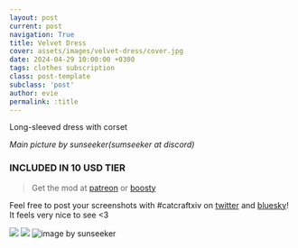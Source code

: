 ```yaml
---
layout: post
current: post
navigation: True
title: Velvet Dress
cover: assets/images/velvet-dress/cover.jpg
date: 2024-04-29 10:00:00 +0300
tags: clothes subscription
class: post-template
subclass: 'post'
author: evie
permalink: :title
---
```


Long-sleeved dress with corset

*Main picture by sunseeker(sumseeker at discord)*

### INCLUDED IN 10 USD TIER

> Get the mod at [patreon](https://www.patreon.com/posts/velvet-dress-103238184) or [boosty](https://boosty.to/miaumori/posts/ce7d5875-0e41-45f9-8e47-008ce2964419)

Feel free to post your screenshots with #catcraftxiv on [twitter](https://x.com/hashtag/catcraftxiv?src=hashtag_click) and [bluesky](https://bsky.app/hashtag/catcraftxiv)! It feels very nice to see <3

<img src="/catalogue/assets/images/velvet-dress/ffxiv_dx11_2024-04-29_04-41-06.jpg"/>
<img src="/catalogue/assets/images/velvet-dress/ffxiv_dx11_2024-04-29_04-55-42.jpg"/>
<img src="/catalogue/assets/images/velvet-dress/cover.jpg" title="image by sunseeker"/>